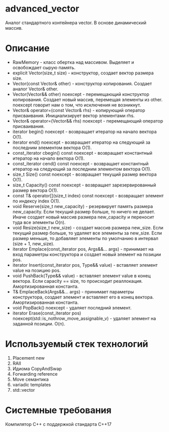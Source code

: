 # advanced_vector

Аналог стандартного контейнера vector. В основе динамический массив.

# Описание
+ RawMemory - класс обертка над массивом. Выделяет и освобождает сырую память.  
+ explicit Vector(size_t size) - конструктор, создает вектор размера size.  
+ Vector(const Vector& other) - конструктор копирования. Создает аналог Vector& other.  
+ Vector(Vector&& other) noexcept - перемещающий конструктор копирования. Создает новый массив, перемещая элементы из other. noexcept говорит нам о том, что исключения не возникнут.  
+ Vector& operator=(const Vector& rhs) - копирующий оператор присваивания. Инициализирует вектор элементами rhs.
+ Vector& operator=(Vector&& rhs) noexcept - перемещающий оператор присваивания.  
+ iterator begin() noexcept - возвращает итератор на начало вектора O(1).  
+ iterator end() noexcept - возвращает итератор на следующий за последним элементом вектора O(1).  
+ const_iterator cbegin() const noexcept - возвращает константный итератор на начало вектора O(1).  
+ const_iterator cend() const noexcept - возвращает константный итератор на следующий за последним элементом вектора O(1).  
+ size_t Size() const noexcept - возвращает текущий размер вектора O(1).  
+ size_t Capacity() const noexcept - возвращает зарезервированный размер вектора O(1).  
+ const T& operator[](size_t index) const noexcept - возвращает элемент по индексу index O(1).
+ void Reserve(size_t new_capacity) - резервирует память размера new_capacity. Если текущий размер больше, то ничего не делает. Иначе создает новый массив размера new_capacity и переносит туда все элементы O(n).  
+ void Resize(size_t new_size) - создает массив размера new_size. Если текущий размер больше, то удаляет все элементы за new_size. Если размер меньше, то добавляет элементы по умолчанию в интервал (size + 1, new_size).  
+ iterator Emplace(const_iterator pos, Args&&... args) - принимает на вход параметры конструктора и создает новый элемент на позиции pos. 
+ iterator Insert(const_iterator pos, Type&& value) - вставляет элемент value на позицию pos.
+ void PushBack(Type&& value) - вставляет элемент value в конец вектора. Если capacity == size, то происходит реаллокация. Амортизированная константа.  
+ T& EmplaceBack(Args&&... args) - принимает параметры конструктора, создает элемент и вставляет его в конец вектора. Амортизированная константа.  
+ void PopBack() noexcept - удаляет последний элемент.  
+ iterator Erase(const_iterator pos) noexcept(std::is_nothrow_move_assignable_v<T>) - удаляет элемент на заданной позиции. O(n).  

  
# Используемый стек технологий
1. Placement new 
2. RAII
3. Идиома CopyAndSwap
4. Forwarding reference
5. Move семантика
6. variadic templates
7. std::vector
  
# Системные требования
Компилятор С++ с поддержкой стандарта C++17

